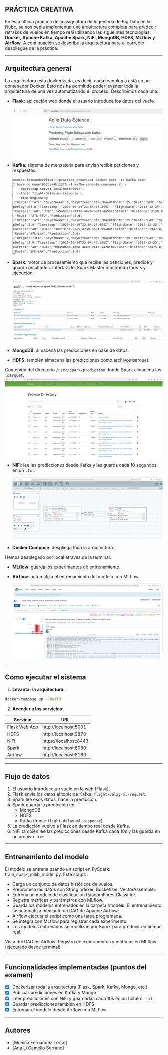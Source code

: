 ## PRÁCTICA CREATIVA

En esta última práctica de la asignatura de Ingeniería de Big Data en la Nube, se nos pedía implementar una arquitectura completa para predecir retrasos de vuelos en tiempo real utilizando las sigueintes tecnologías: 
 **Docker, Apache Kafka, Apache Spark, NiFi, MongoDB, HDFS, MLflow y Airflow**. A continuación se describe la arquitectura para el correcto despliegue de la práctica.

---

## Arquitectura general

La arquitectura está dockerizada, es decir, cada tecnología está en un contenedor Docker. Esto nos ha permitido poder levantar toda la arquitectura de una vez automatizando el proceso.
Describimos cada una:

- **Flask**: aplicación web donde el usuario introduce los datos del vuelo.
  
  ![Flask](img/predictions.png)
  
- **Kafka**: sistema de mensajería para enviar/recibir peticiones y respuestas.
  
   ![Kafka](img/kafka.png)
  
- **Spark**: motor de procesamiento que recibe las peticiones, predice y guarda resultados. Interfaz del Spark Master mostrando tareas y ejecución:
  
  ![Spark](img/spark.png)
  
- **MongoDB**: almacena las predicciones en base de datos.
  
- **HDFS**: también almacena las predicciones como archivos parquet.
  
Contenido del directorio `/user/spark/prediction` donde Spark almacena los `.parquet`.
  ![HDFS](img/hdfs.png)

- **NiFi**: lee las predicciones desde Kafka y las guarda cada 10 segundos en un `.txt`.
  
  ![NiFi](img/nifi.png)
  
- **Docker Compose**: despliega toda la arquitectura.

Hemos desplegado por local atraves de la terminal:

- **MLflow**: guarda los experimentos de entrenamiento.
  
- **Airflow**: automatiza el entrenamiento del modelo con MLflow.
  
  ![Airflow](img/airflow.png)

---



## Cómo ejecutar el sistema

1. **Levantar la arquitectura**:

```bash
docker-compose up --build
```

2. **Acceder a los servicios**:

| Servicio     | URL                      |
|--------------|--------------------------|
| Flask Web App | http://localhost:5001    |
| HDFS         |  http://localhost:9870    |
| NiFi         | https://localhost:8443    |
| Spark        | http://localhost:8080     |
| Airflow      | http://localhost:8180     |

---

## Flujo de datos

1. El usuario introduce un vuelo en la web (Flask).
2. Flask envía los datos al topic de Kafka: `flight-delay-ml-request`.
3. Spark lee esos datos, hace la predicción.
4. Spark guarda la predicción en:
   - MongoDB
   - HDFS
   - Kafka (topic: `flight-delay-ml-response`)
5. La predicción vuelve a Flask en tiempo real desde Kafka.
6. NiFi también lee las predicciones desde Kafka cada 10s y las guarda en un archivo `.txt`.

---

## Entrenamiento del modelo

El modelo se entrena usando un script en PySpark: train_spark_mllib_model.py. Este script:
- Carga un conjunto de datos históricos de vuelos.
- Preprocesa los datos con StringIndexer, Bucketizer, VectorAssembler.
- Entrena un modelo de clasificación RandomForestClassifier.
- Registra métricas y parámetros con MLflow.
- Guarda los modelos entrenados en la carpeta /models.
El entrenamiento se automatiza mediante un DAG de Apache Airflow:
- Airflow ejecuta el script como una tarea programada.
- Se integra con MLflow para registrar cada experimento.
- Los modelos entrenados se reutilizan por Spark para predecir en tiempo real.

Vista del DAG en Airflow:
Registro de experimentos y métricas en MLflow (ejecutado desde terminal).

---

## Funcionalidades implementadas (puntos del examen)

- [x] Dockerizar toda la arquitectura (Flask, Spark, Kafka, Mongo, etc.)
- [x] Publicar predicciones en Kafka y Mongo
- [x] Leer predicciones con NiFi y guardarlas cada 10s en un fichero `.txt`
- [x] Guardar predicciones también en HDFS
- [x] Entrenar el modelo desde Airflow con MLflow

---

## Autores

- [Mónica Fernández Lortal]  
- [Ana Li Camello Serrano]
